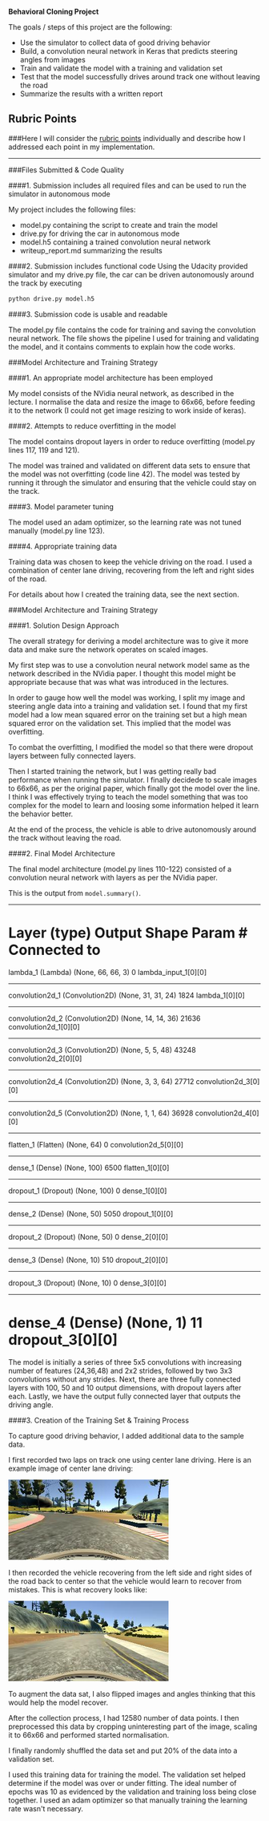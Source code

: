 **Behavioral Cloning Project**

The goals / steps of this project are the following:
* Use the simulator to collect data of good driving behavior
* Build, a convolution neural network in Keras that predicts steering angles from images
* Train and validate the model with a training and validation set
* Test that the model successfully drives around track one without leaving the road
* Summarize the results with a written report


[//]: # (Image References)

[image2]: ./examples/center_2016_12_01_13_31_13_177.jpg "Center image"
[image3]: ./examples/center_2017_07_23_22_49_47_282.jpg "Recovery image"

## Rubric Points
###Here I will consider the [rubric points](https://review.udacity.com/#!/rubrics/432/view) individually and describe how I addressed each point in my implementation.  

---
###Files Submitted & Code Quality

####1. Submission includes all required files and can be used to run the simulator in autonomous mode

My project includes the following files:
* model.py containing the script to create and train the model
* drive.py for driving the car in autonomous mode
* model.h5 containing a trained convolution neural network 
* writeup_report.md summarizing the results

####2. Submission includes functional code
Using the Udacity provided simulator and my drive.py file, the car can be driven autonomously around the track by executing 
```sh
python drive.py model.h5
```

####3. Submission code is usable and readable

The model.py file contains the code for training and saving the convolution neural network. The file shows the pipeline I used for training and validating the model, and it contains comments to explain how the code works.

###Model Architecture and Training Strategy

####1. An appropriate model architecture has been employed

My model consists of the NVidia neural network, as described in the lecture. I normalise the data and resize
the image to 66x66, before feeding it to the network (I could not get image resizing to work inside of keras).

####2. Attempts to reduce overfitting in the model

The model contains dropout layers in order to reduce overfitting (model.py lines 117, 119 and 121). 

The model was trained and validated on different data sets to ensure that the model was not overfitting (code line 42). The model was tested by running it through the simulator and ensuring that the vehicle could stay on the track.

####3. Model parameter tuning

The model used an adam optimizer, so the learning rate was not tuned manually (model.py line 123).

####4. Appropriate training data

Training data was chosen to keep the vehicle driving on the road. I used a combination of center lane driving, recovering from the left and right sides of the road.

For details about how I created the training data, see the next section. 

###Model Architecture and Training Strategy

####1. Solution Design Approach

The overall strategy for deriving a model architecture was to give it more data and make sure the network
operates on scaled images.

My first step was to use a convolution neural network model same as the network described in the
NVidia paper. I thought this model might be appropriate because that was what was introduced in the lectures.

In order to gauge how well the model was working, I split my image and steering angle data into a training and validation set. I found that my first model had a low mean squared error on the training set but a high mean squared error on the validation set. This implied that the model was overfitting. 

To combat the overfitting, I modified the model so that there were dropout layers between fully connected layers.

Then I started training the network, but I was getting really bad performance when running the simulator. I finally decidede to scale images to 66x66, as per the original paper, which finally got the model over the line. I think I was effectively trying to teach the model something that was too complex for the model to learn and loosing some information helped it learn the behavior better.

At the end of the process, the vehicle is able to drive autonomously around the track without leaving the road.

####2. Final Model Architecture

The final model architecture (model.py lines 110-122) consisted of a convolution neural network with layers
as per the NVidia paper.

This is the output from ``model.summary()``.

____________________________________________________________________________________________________
Layer (type)                     Output Shape          Param #     Connected to
====================================================================================================
lambda_1 (Lambda)                (None, 66, 66, 3)     0           lambda_input_1[0][0]
____________________________________________________________________________________________________
convolution2d_1 (Convolution2D)  (None, 31, 31, 24)    1824        lambda_1[0][0]
____________________________________________________________________________________________________
convolution2d_2 (Convolution2D)  (None, 14, 14, 36)    21636       convolution2d_1[0][0]
____________________________________________________________________________________________________
convolution2d_3 (Convolution2D)  (None, 5, 5, 48)      43248       convolution2d_2[0][0]
____________________________________________________________________________________________________
convolution2d_4 (Convolution2D)  (None, 3, 3, 64)      27712       convolution2d_3[0][0]
____________________________________________________________________________________________________
convolution2d_5 (Convolution2D)  (None, 1, 1, 64)      36928       convolution2d_4[0][0]
____________________________________________________________________________________________________
flatten_1 (Flatten)              (None, 64)            0           convolution2d_5[0][0]
____________________________________________________________________________________________________
dense_1 (Dense)                  (None, 100)           6500        flatten_1[0][0]
____________________________________________________________________________________________________
dropout_1 (Dropout)              (None, 100)           0           dense_1[0][0]
____________________________________________________________________________________________________
dense_2 (Dense)                  (None, 50)            5050        dropout_1[0][0]
____________________________________________________________________________________________________
dropout_2 (Dropout)              (None, 50)            0           dense_2[0][0]
____________________________________________________________________________________________________
dense_3 (Dense)                  (None, 10)            510         dropout_2[0][0]
____________________________________________________________________________________________________
dropout_3 (Dropout)              (None, 10)            0           dense_3[0][0]
____________________________________________________________________________________________________
dense_4 (Dense)                  (None, 1)             11          dropout_3[0][0]
====================================================================================================

The model is initially a series of three 5x5 convolutions with increasing number of features (24,36,48) and 2x2 strides, followed by two 3x3 convolutions without any strides. Next, there are three fully connected layers with 100, 50 and 10 output dimensions, with dropout layers after each. Lastly, we have the output fully connected layer that outputs the driving angle.

####3. Creation of the Training Set & Training Process

To capture good driving behavior, I added additional data to the sample data.

I first recorded two laps on track one using center lane driving. Here is an example image of center lane driving:

![alt text][image2]

I then recorded the vehicle recovering from the left side and right sides of the road back to center so that the vehicle would learn to recover from mistakes. This is what recovery looks like:

![alt text][image3]

To augment the data sat, I also flipped images and angles thinking that this would help the model recover.

After the collection process, I had 12580 number of data points. I then preprocessed this data by cropping
uninteresting part of the image, scaling it to 66x66 and performed started normalisation.

I finally randomly shuffled the data set and put 20% of the data into a validation set. 

I used this training data for training the model. The validation set helped determine if the model was over or under fitting. The ideal number of epochs was 10 as evidenced by the validation and training loss being close together. I used an adam optimizer so that manually training the learning rate wasn't necessary.
